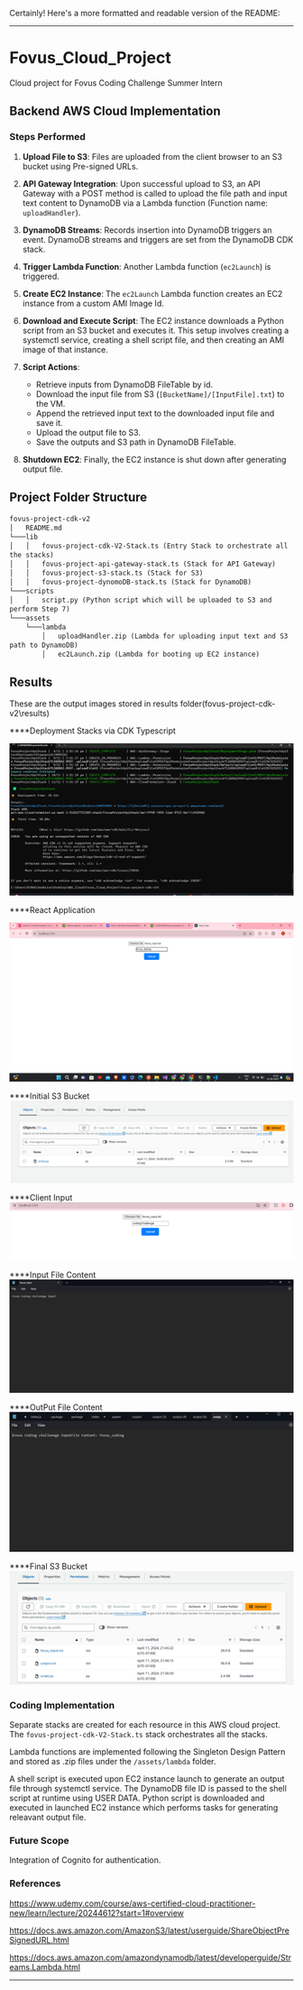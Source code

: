 Certainly! Here's a more formatted and readable version of the README:

---

# Fovus_Cloud_Project

Cloud project for Fovus Coding Challenge Summer Intern 

## Backend AWS Cloud Implementation

### Steps Performed

1. **Upload File to S3**: Files are uploaded from the client browser to an S3 bucket using Pre-signed URLs.
   
2. **API Gateway Integration**: Upon successful upload to S3, an API Gateway with a POST method is called to upload the file path and input text content to DynamoDB via a Lambda function (Function name: `uploadHandler`).
   
3. **DynamoDB Streams**: Records insertion into DynamoDB triggers an event. DynamoDB streams and triggers are set from the DynamoDB CDK stack.
   
4. **Trigger Lambda Function**: Another Lambda function (`ec2Launch`) is triggered.
   
5. **Create EC2 Instance**: The `ec2Launch` Lambda function creates an EC2 instance from a custom AMI Image Id.
   
6. **Download and Execute Script**: The EC2 instance downloads a Python script from an S3 bucket and executes it. This setup involves creating a systemctl service, creating a shell script file, and then creating an AMI image of that instance.
   
7. **Script Actions**:
    - Retrieve inputs from DynamoDB FileTable by id.
    - Download the input file from S3 (`[BucketName]/[InputFile].txt`) to the VM.
    - Append the retrieved input text to the downloaded input file and save it.
    - Upload the output file to S3.
    - Save the outputs and S3 path in DynamoDB FileTable.
   
8. **Shutdown EC2**: Finally, the EC2 instance is shut down after generating output file.

## Project Folder Structure

```
fovus-project-cdk-v2
│   README.md
└───lib
│   │   fovus-project-cdk-V2-Stack.ts (Entry Stack to orchestrate all the stacks)
│   │   fovus-project-api-gateway-stack.ts (Stack for API Gateway)
│   │   fovus-project-s3-stack.ts (Stack for S3)
│   │   fovus-project-dynomoDB-stack.ts (Stack for DynamoDB)
└───scripts
│   │   script.py (Python script which will be uploaded to S3 and perform Step 7)
└───assets
    └───lambda
        │   uploadHandler.zip (Lambda for uploading input text and S3 path to DynamoDB)
        │   ec2Launch.zip (Lambda for booting up EC2 instance)
```

## Results



These are the output images stored in results folder(fovus-project-cdk-v2\results)

****Deployment Stacks  via CDK  Typescript


![application](fovus-project-cdk-v2/results/StackDeployed_CDK.png)


****React Application

![application](fovus-project-cdk-v2/results/reactApplication.png)


****Initial S3 Bucket
![application](fovus-project-cdk-v2/results/initialS3Bucket.png)

****Client Input
![application](fovus-project-cdk-v2/results/inputReact.png)


****Input File Content
![application](fovus-project-cdk-v2/results/initialInputFIle.png)

****OutPut File Content
![application](fovus-project-cdk-v2/results/OutputS3File.png)

****Final S3 Bucket 
![application](fovus-project-cdk-v2/results/OutputBucket.png)



### Coding Implementation

Separate stacks are created for each resource in this AWS cloud project. The `fovus-project-cdk-V2-Stack.ts` stack orchestrates all the stacks.

Lambda functions are implemented following the Singleton Design Pattern and stored as .zip files under the `/assets/lambda` folder.

A shell script is executed upon EC2 instance launch to generate an output file through systemctl service. The DynamoDB file ID is passed to the shell script at runtime using USER DATA. Python script is downloaded and executed in launched EC2 instance which performs tasks for generating releavant output file.

### Future Scope

Integration of Cognito for authentication.

### References

https://www.udemy.com/course/aws-certified-cloud-practitioner-new/learn/lecture/20244612?start=1#overview

https://docs.aws.amazon.com/AmazonS3/latest/userguide/ShareObjectPreSignedURL.html

https://docs.aws.amazon.com/amazondynamodb/latest/developerguide/Streams.Lambda.html



















---

